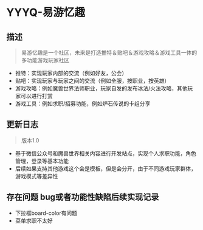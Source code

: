 # YYYQ-易游忆趣

## 描述
> 易游忆趣是一个社区，未来是打造推特＆贴吧＆游戏攻略＆游戏工具一体的多功能游戏玩家社区
- 推特：实现玩家内部的交流（例如好友，公会）
- 贴吧：实现玩家与玩家之间的交流（例如全服，按职业，按英雄）
- 游戏攻略：例如魔兽世界法师职业，玩家自发的发布冰法/火法攻略，其他玩家可以进行打赏
- 游戏工具：例如求职/招募功能，例如炉石传说的卡组分享

## 更新日志
> 版本1.0
- 基于微信公众号和魔兽世界相关内容进行开发站点，实现个人求职功能，角色管理，登录等基本功能
- 后续如果支持其他游戏这个会是模板，但是会分开，由于不同游戏玩家群体，游戏模式等差异性

## 存在问题 bug或者功能性缺陷后续实现记录
- 下拉框board-color有问题
- 菜单求职不太好